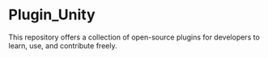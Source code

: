 # Plugin_Unity
This repository offers a collection of open-source plugins for developers to learn, use, and contribute freely.
